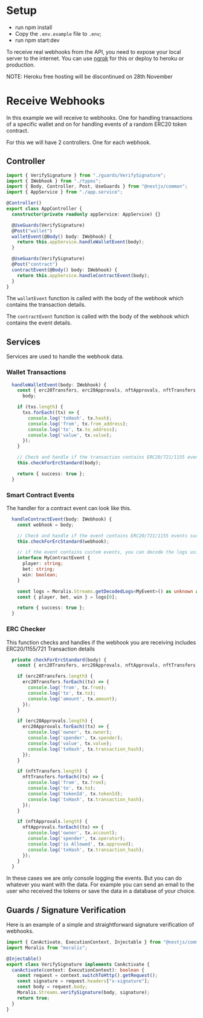 # Setup

- run npm install
- Copy the `.env.example` file to `.env`;
- run npm start:dev

To receive real webhooks from the API, you need to expose your local server to
the internet. You can use [ngrok](https://ngrok.com/) for this or deploy to
heroku or production.

NOTE: Heroku free hosting will be discontinued on 28th November

# Receive Webhooks

In this example we will receive to webhooks. One for handling transactions of a
specific wallet and on for handling events of a random ERC20 token contract.

For this we will have 2 controllers. One for each webhook.

## Controller

```typescript
import { VerifySignature } from "./guards/VerifySignature";
import { IWebhook } from "./types";
import { Body, Controller, Post, UseGuards } from "@nestjs/common";
import { AppService } from "./app.service";

@Controller()
export class AppController {
  constructor(private readonly appService: AppService) {}

  @UseGuards(VerifySignature)
  @Post("wallet")
  walletEvent(@Body() body: IWebhook) {
    return this.appService.handleWalletEvent(body);
  }

  @UseGuards(VerifySignature)
  @Post("contract")
  contractEvent(@Body() body: IWebhook) {
    return this.appService.handleContractEvent(body);
  }
}
```

The `walletEvent` function is called with the body of the webhook which contains
the transaction details.

The `contractEvent` function is called with the body of the webhook which
contains the event details.

## Services

Services are used to handle the webhook data.

### Wallet Transactions

```typescript
  handleWalletEvent(body: IWebhook) {
    const { erc20Transfers, erc20Approvals, nftApprovals, nftTransfers, txs } =
      body;

    if (txs.length) {
      txs.forEach((tx) => {
        console.log('txHash', tx.hash);
        console.log('from', tx.from_address);
        console.log('to', tx.to_address);
        console.log('value', tx.value);
      });
    }

    // Check and handle if the transaction contains ERC20/721/1155 events such as transfers or approvals.
    this.checkForErcStandard(body);

    return { success: true };
  }
```

### Smart Contract Events

The handler for a contract event can look like this.

```typescript
  handleContractEvent(body: IWebhook) {
    const webhook = body;

    // Check and handle if the event contains ERC20/721/1155 events such as transfers or approvals.
    this.checkForErcStandard(webhook);

    // if the event contains custom events, you can decode the logs using the abi and a typed interface.
    interface MyContractEvent {
      player: string;
      bet: string;
      win: boolean;
    }

    const logs = Moralis.Streams.getDecodedLogs<MyEvent>() as unknown as MyContractEvent;
    const { player, bet, win } = logs[0];

    return { success: true };
  }
```

### ERC Checker

This function checks and handles if the webhook you are receiving includes
ERC20/1155/721 Transaction details

```typescript
  private checkForErcStandard(body) {
    const { erc20Transfers, erc20Approvals, nftApprovals, nftTransfers } = body;

    if (erc20Transfers.length) {
      erc20Transfers.forEach((tx) => {
        console.log('from', tx.from);
        console.log('to', tx.to);
        console.log('amount', tx.amount);
      });
    }

    if (erc20Approvals.length) {
      erc20Approvals.forEach((tx) => {
        console.log('owner', tx.owner);
        console.log('spender', tx.spender);
        console.log('value', tx.value);
        console.log('txHash', tx.transaction_hash);
      });
    }

    if (nftTransfers.length) {
      nftTransfers.forEach((tx) => {
        console.log('from', tx.from);
        console.log('to', tx.to);
        console.log('tokenId', tx.tokenId);
        console.log('txHash', tx.transaction_hash);
      });
    }

    if (nftApprovals.length) {
      nftApprovals.forEach((tx) => {
        console.log('owner', tx.account);
        console.log('spender', tx.operator);
        console.log('is Allowed', tx.approved);
        console.log('txHash', tx.transaction_hash);
      });
    }
  }
```

In these cases we are only console logging the events. But you can do whatever
you want with the data. For example you can send an email to the user who
received the tokens or save the data in a database of your choice.

## Guards / Signature Verification

Here is an example of a simple and straightforward signature verification of
webhooks.

```typescript
import { CanActivate, ExecutionContext, Injectable } from "@nestjs/common";
import Moralis from "moralis";

@Injectable()
export class VerifySignature implements CanActivate {
  canActivate(context: ExecutionContext): boolean {
    const request = context.switchToHttp().getRequest();
    const signature = request.headers["x-signature"];
    const body = request.body;
    Moralis.Streams.verifySignature(body, signature);
    return true;
  }
}
```
